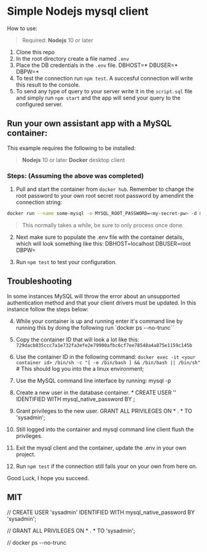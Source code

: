 # Simple Nodejs mysql client

How to use:

> Required:
> **Nodejs** 10 or later

1. Clone this repo
2. In the root directory create a file named `.env`
3. Place the DB credentials in the `.env` file.
        DBHOST=*
        DBUSER=*
        DBPW=*
4. To test the connection run `npm test`. A succesful connection will write this result to the console. 
5. To send any type of query to your server write it in the `script.sql` file and simply run `npm start` and the app will send your query to the configured server.

## Run your own assistant app with a MySQL container:

This example requires the following to be installed:

> **Nodejs** 10 or later
> **Docker** desktop client

### Steps: (Assuming the above was completed)

1. Pull and start the container from `docker hub`. Remember to change the root password to your own root secret root password by amendint the connection string:

```bash
docker run --name some-mysql -e MYSQL_ROOT_PASSWORD=<my-secret-pw> -d mysql --port 3306:3306/tcp
```
> This normally takes a while, be sure to only process once done.

2. Next make sure to populate the .env file with the container details, which will look something like this:
        DBHOST=localhost
        DBUSER=root
        DBPW=<your super strong password>

3. Run `npm test` to test your configuration.

## Troubleshooting

In some instances MySQL will throw the error about an unsupported authentication method and that your client drivers must be updated. In this instance follow the steps below:

4. While your container is up and running enter it's command line by running this by doing the following run `docker ps --no-trunc``

5. Copy the container ID that will look a lot like this: 
        `729dacb835ccc7a1e732fa3efe2e79900afbc6cf7ee78548a4a875e1159c145b`

6. Use the container ID in the following command:
        ```
        docker exec -it <your container id> /bin/sh -c "[ -e /bin/bash ] && /bin/bash || /bin/sh"
        ```
        # This should log you into the a linux environment;

7. Use the MySQL command line interface by running: mysql -p<and your strong password>

8. Create a new user in the database container.
        * CREATE USER '<your user>' IDENTIFIED WITH mysql_native_password BY <your db admin strong password>;

9. Grant privileges to the new user.
        GRANT ALL PRIVILEGES ON * . * TO 'sysadmin';

10. Still logged into the container and mysql command line client flush the privileges.

11. Exit the mysql client and the container, update the .env in your own project.

12. Run `npm test` if the connection still fails your on your own from here on.

Good Luck, I hope you succeed.

## MIT



// CREATE USER 'sysadmin' IDENTIFIED WITH mysql_native_password BY 'sysadmin';

// GRANT ALL PRIVILEGES ON * . * TO 'sysadmin';

// docker ps --no-trunc

